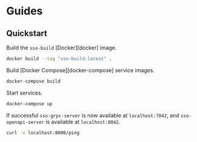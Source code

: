 # Guides

## Quickstart

Build the `sso-build` [Docker][docker] image.

```bash
docker build --tag "sso-build:latest" .
```

Build [Docker Compose][docker-compose] service images.

```bash
docker-compose build
```

Start services.

```bash
docker-compose up
```

If successful `sso-grpc-server` is now available at `localhost:7042`, and `sso-openapi-server` is available at `localhost:8042`.

```bash
curl -v localhost:8000/ping
```
